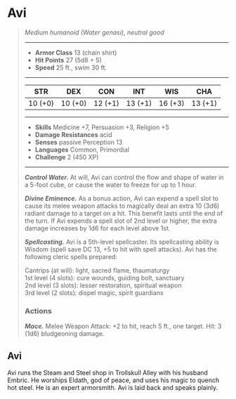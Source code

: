 # Avi
>*Medium humanoid (Water genasi), neutral good*
>___
>- **Armor Class** 13 (chain shirt)
>- **Hit Points** 27 (5d8 + 5)
>- **Speed** 25 ft., swim 30 ft.
>___
>|STR|DEX|CON|INT|WIS|CHA|
>|:---:|:---:|:---:|:---:|:---:|:---:|
>|10 (+0)|10 (+0)|12 (+1)|13 (+1)|16 (+3)|13 (+1)|
>___
>- **Skills** Medicine +7, Persuasion +3, Religion +5
>- **Damage Resistances** acid
>- **Senses** passive Perception 13
>- **Languages** Common, Primordial
>- **Challenge** 2 (450 XP)
>___
>***Control Water.*** At will, Avi can control the flow and shape of water in a 5-foot cube, or cause the water to freeze for up to 1 hour.  
>
>***Divine Eminence.*** As a bonus action, Avi can expend a spell slot to cause its melee weapon attacks to magically deal an extra 10 (3d6) radiant damage to a target on a hit. This benefit lasts until the end of the turn. If Avi expends a spell slot of 2nd level or higher, the extra damage increases by 1d6 for each level above 1st.  
>
>***Spellcasting.*** Avi is a 5th-level spellcaster. Its spellcasting ability is Wisdom (spell save DC 13, +5 to hit with spell attacks). Avi has the following cleric spells prepared:  
>
>Cantrips (at will): light, sacred flame, thaumaturgy  
>1st level (4 slots): cure wounds, guiding bolt, sanctuary  
>2nd level (3 slots): lesser restoration, spiritual weapon  
>3rd level (2 slots): dispel magic, spirit guardians  
>
>### Actions
>***Mace.*** Melee Weapon Attack: +2 to hit, reach 5 ft., one target. Hit: 3 (1d6) bludgeoning damage.
## Avi
Avi runs the Steam and Steel shop in Trollskull Alley with his husband Embric. He worships Eldath, god of peace, and uses his magic to quench hot steel. He is an expert armorsmith. Avi is laid back and speaks plainly.